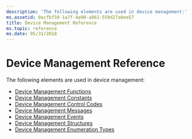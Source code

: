 ```yaml
---
description: 'The following elements are used in device management:'
ms.assetid: 0acfbf59-1a7f-4a90-a961-559d27a0ee57
title: Device Management Reference
ms.topic: reference
ms.date: 05/31/2018
---
```


# Device Management Reference

The following elements are used in device management:

-   [Device Management Functions](device-management-functions.md)
-   [Device Management Constants](device-management-constants.md)
-   [Device Management Control Codes](device-management-control-codes.md)
-   [Device Management Messages](device-management-messages.md)
-   [Device Management Events](device-management-events.md)
-   [Device Management Structures](device-management-structures.md)
-   [Device Management Enumeration Types](device-management-enumeration-types.md)

 

 



